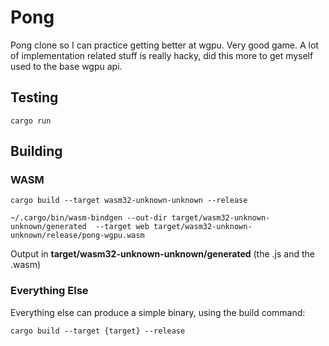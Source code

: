 # Pong
Pong clone so I can practice getting better at wgpu. Very good game. A lot of implementation related stuff is really hacky, did this more to get myself used to the base wgpu api.

## Testing
``
cargo run
``

## Building
### WASM
``
cargo build --target wasm32-unknown-unknown --release
``

``
~/.cargo/bin/wasm-bindgen --out-dir target/wasm32-unknown-unknown/generated  --target web target/wasm32-unknown-unknown/release/pong-wgpu.wasm
``

Output in **target/wasm32-unknown-unknown/generated** (the .js and the .wasm)

### Everything Else
Everything else can produce a simple binary, using the build command:

``
cargo build --target {target} --release
``
